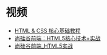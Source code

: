 



# 视频

* [HTML & CSS 核心基础教程](https://www.bilibili.com/video/av21557880?from=search&seid=4381365078909776783)
* [尚硅谷前端：HTML5核心技术+实战](https://www.bilibili.com/video/av67364160?from=search&seid=3761726523875051382)
* [尚硅谷前端_HTML5实战](https://www.bilibili.com/video/av21588692?from=search&seid=3761726523875051382)
